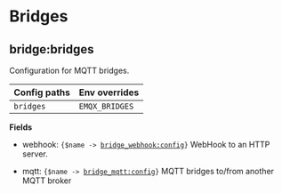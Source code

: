 # Bridges

## bridge:bridges <a id='bridge-bridges'></a>
Configuration for MQTT bridges.

| Config paths | Env overrides |
|----------------------|---------------------------|
|  <code>bridges</code> | <code>EMQX_BRIDGES</code>  |


**Fields**

- webhook: <code>{$name -> [bridge_webhook:config](others.md#bridge_webhook-config)}</code>
  WebHook to an HTTP server.

- mqtt: <code>{$name -> [bridge_mqtt:config](others.md#bridge_mqtt-config)}</code>
  MQTT bridges to/from another MQTT broker

